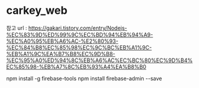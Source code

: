 ﻿# carkey_web

참고 url
: https://gakari.tistory.com/entry/Nodejs-%EC%83%9D%ED%99%9C%EC%BD%94%EB%94%A9-%EC%A0%95%EB%A6%AC-%E2%80%93-%EC%84%B8%EC%85%98%EC%9C%BC%EB%A1%9C-%EB%A1%9C%EA%B7%B8%EC%9D%B8-%EC%95%A0%ED%94%8C%EB%A6%AC%EC%BC%80%EC%9D%B4%EC%85%98-%EB%A7%8C%EB%93%A4%EA%B8%B0


npm install -g firebase-tools
npm install firebase-admin --save

